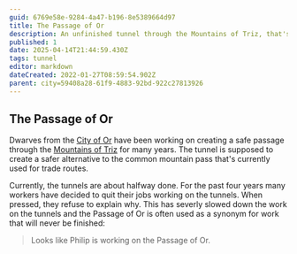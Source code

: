 ```yaml
---
guid: 6769e58e-9284-4a47-b196-8e5389664d97
title: The Passage of Or
description: An unfinished tunnel through the Mountains of Triz, that's going to connect the City of Or to Triz Valley.
published: 1
date: 2025-04-14T21:44:59.430Z
tags: tunnel
editor: markdown
dateCreated: 2022-01-27T08:59:54.902Z
parent: city=59408a28-61f9-4883-92bd-922c27813926
---
```


## The Passage of Or
Dwarves from the [City of Or](/geography/settlement/city/city-of-or.md) have been working on creating a safe passage through the [Mountains of Triz](/geography/region/mountains-of-triz.md) for many years. The tunnel is supposed to create a safer alternative to the common mountain pass that's currently used for trade routes.

Currently, the tunnels are about halfway done. For the past four years many workers have decided to quit their jobs working on the tunnels. When pressed, they refuse to explain why. This has severly slowed down the work on the tunnels and the Passage of Or is often used as a synonym for work that will never be finished:

> Looks like Philip is working on the Passage of Or.
